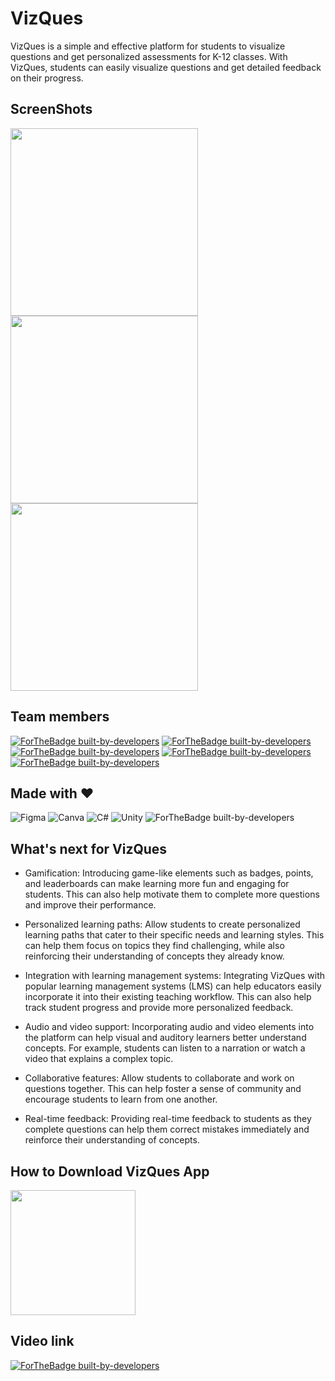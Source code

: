 # VizQues
VizQues is a simple and effective platform for students to visualize questions and get personalized assessments for K-12 classes. With VizQues, students can easily visualize questions and get detailed feedback on their progress. 

## ScreenShots
<img src="https://blogger.googleusercontent.com/img/b/R29vZ2xl/AVvXsEi-a5pPwKNeHJIk5EabrrcLTKErnRmyXsoYb9Df9sZs-q6-GshYSdwyrTrS1S_p1pYJeeGHSTBVVEzIIXHrzuXsLHE8cqXDJnybNpcm6JFLLFljDUKqWEXfOqgH7jPgEUFt-W3Ki6IIY6jgilQ30RyNbxoxmL6WZyBF4tGR44l3TiKha-VttptOUqqR/s2400/Screenshot_2023-03-21-08-03-02-44_7be56bab6f68eb2425c23ec6dc0045c7.jpg" height="300em" /> <img src="https://blogger.googleusercontent.com/img/b/R29vZ2xl/AVvXsEj0O23UT9T9gExDpzO7SFa-l1B3b7Ws-lLKsC0L17A8Domoitabf5xdB24w4KJeFfEA7vDl6I-onDQ4sxq9bspe3ZrWOL_K-_tm5LnPYLRHw13hRpoVBdTDKKzTU-WJ9rNW-rRw7jy7Rb8wLXvOPO7_cBRvZ1VxBqwmHKfaansNa8EGvHPYyVy1eK8u/s2400/Screenshot_2023-03-21-08-03-15-93_7be56bab6f68eb2425c23ec6dc0045c7.jpg" height="300em" /> <img src="https://blogger.googleusercontent.com/img/b/R29vZ2xl/AVvXsEhvhiVhmV8Jrn7CVOJvATSvdq_4Y4t-w1bCl4vHYrcoeeA5zaU6pnBQqbgfxg54AZ__U8ArzGox8bzGZuuvZyCy0d80IXJtZ74DCLBZ_08mYdn_1XLeKhuYQzKqrC3Fsi72PEZeuO0DUd23HaRGRWJKprdhc3RUaG6R1hcfXODWbfZqMJ-5g7jx6z0Z/s2400/Screenshot_2023-03-21-08-12-28-25_7be56bab6f68eb2425c23ec6dc0045c7.jpg" height="300em" />

## Team members

[![ForTheBadge built-by-developers](https://img.shields.io/badge/-Akshay%20Sharma-orange?style=for-the-badge)](#)
<space><space>
[![ForTheBadge built-by-developers](https://img.shields.io/badge/-Ayush%20Gupta-ff69b4?style=for-the-badge)](#)
<space><space>
[![ForTheBadge built-by-developers](https://img.shields.io/badge/-B%20Hemant-yellow?style=for-the-badge)](#)
<space><space>
  [![ForTheBadge built-by-developers](https://img.shields.io/badge/-Yash%20Shrivas-Blue?style=for-the-badge)](#)
<space><space>
  [![ForTheBadge built-by-developers](https://img.shields.io/badge/-Anup%20Kumar-green?style=for-the-badge)](#)
<space><space>


## Made with :heart:

![Figma](https://img.shields.io/badge/figma-%23F24E1E.svg?style=for-the-badge&logo=figma&logoColor=white)<space><space>
<space><space>
![Canva](https://img.shields.io/badge/Canva-%2300C4CC.svg?style=for-the-badge&logo=Canva&logoColor=white)
<space><space>
<space><space>
![C#](https://img.shields.io/badge/c%23-%23239120.svg?style=for-the-badge&logo=c-sharp&logoColor=white)
<space><space>
	![Unity](https://img.shields.io/badge/unity-%23000000.svg?style=for-the-badge&logo=unity&logoColor=white)
<space><space>
![ForTheBadge built-by-developers](https://camo.githubusercontent.com/ea872adb9aba9cf6b4e976262f6d4b83b97972d0d5a7abccfde68eb2ae55325f/68747470733a2f2f696d672e736869656c64732e696f2f7374617469632f76313f7374796c653d666f722d7468652d6261646765266d6573736167653d4f70656e414926636f6c6f723d343132393931266c6f676f3d4f70656e4149266c6f676f436f6c6f723d464646464646266c6162656c3d)
<space><space>


## What's next for VizQues

  - Gamification: Introducing game-like elements such as badges, points, and leaderboards can make learning more fun and engaging for students. This can also help motivate them to complete more questions and improve their performance.

- Personalized learning paths: Allow students to create personalized learning paths that cater to their specific needs and learning styles. This can help them focus on topics they find challenging, while also reinforcing their understanding of concepts they already know.

- Integration with learning management systems: Integrating VizQues with popular learning management systems (LMS) can help educators easily incorporate it into their existing teaching workflow. This can also help track student progress and provide more personalized feedback.

- Audio and video support: Incorporating audio and video elements into the platform can help visual and auditory learners better understand concepts. For example, students can listen to a narration or watch a video that explains a complex topic.

- Collaborative features: Allow students to collaborate and work on questions together. This can help foster a sense of community and encourage students to learn from one another.

- Real-time feedback: Providing real-time feedback to students as they complete questions can help them correct mistakes immediately and reinforce their understanding of concepts.
## How to Download VizQues App
<a href="https://drive.google.com/file/d/10B1bzrpIuSsRkyJDVyLcoX_tb4JdiagF/view"><img src="https://playerzon.com/asset/download.png" width="200"></img></a>


## Video link

[![ForTheBadge built-by-developers](https://img.shields.io/badge/YouTube-FF0000?style=for-the-badge&logo=youtube&logoColor=white)](https://www.youtube.com/watch?v=UfxsK53wW9c&ab_channel=AkshaySharma)
